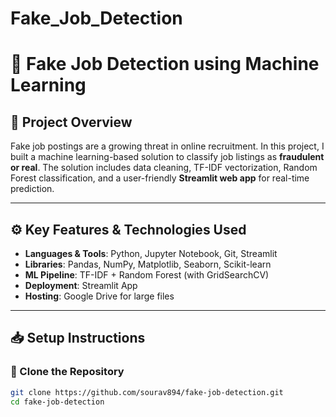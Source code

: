 # Fake_Job_Detection

# 🚩 Fake Job Detection using Machine Learning

## 📌 Project Overview

Fake job postings are a growing threat in online recruitment. In this project, I built a machine learning-based solution to classify job listings as **fraudulent or real**. The solution includes data cleaning, TF-IDF vectorization, Random Forest classification, and a user-friendly **Streamlit web app** for real-time prediction.

---

## ⚙️ Key Features & Technologies Used

- **Languages & Tools**: Python, Jupyter Notebook, Git, Streamlit
- **Libraries**: Pandas, NumPy, Matplotlib, Seaborn, Scikit-learn
- **ML Pipeline**: TF-IDF + Random Forest (with GridSearchCV)
- **Deployment**: Streamlit App
- **Hosting**: Google Drive for large files

---

## 📥 Setup Instructions

### 🔧 Clone the Repository
```bash
git clone https://github.com/sourav894/fake-job-detection.git
cd fake-job-detection


  
